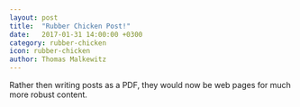 ```yaml
---
layout: post
title:  "Rubber Chicken Post!"
date:   2017-01-31 14:00:00 +0300
category: rubber-chicken
icon: rubber-chicken
author: Thomas Malkewitz
---
```


Rather then writing posts as a PDF, they would now be web pages for much more robust content.
